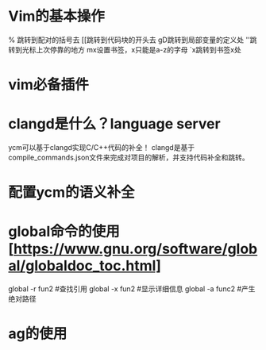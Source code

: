 # Vim的基本操作
% 跳转到配对的括号去
[[跳转到代码块的开头去
gD跳转到局部变量的定义处
''跳转到光标上次停靠的地方
mx设置书签，x只能是a-z的字母
`x跳转到书签x处


# vim必备插件

# clangd是什么？language server
ycm可以基于clangd实现C/C++代码的补全！
clangd是基于compile_commands.json文件来完成对项目的解析，并支持代码补全和跳转。

# 配置ycm的语义补全


# global命令的使用[https://www.gnu.org/software/global/globaldoc_toc.html]
global -r fun2 #查找引用
global -x fun2 #显示详细信息
global -a func2 #产生绝对路径

# ag的使用

